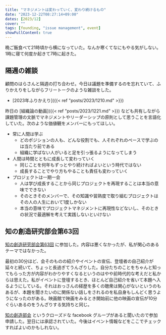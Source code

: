 ```yaml
---
title: "マネジメントは変わっていく、変わり続けるもの"
date: "2023-12-22T08:27:14+09:00"
dates: [2023/12]
cover: ""
tags: [founding, "issue management", event]
showFullContent: true
---
```


晩ご飯食べて21時頃から横になっていた。なんか寒くてなにもやる気がしない。1時に寝て何度か起きて7時に起きた。

## 隔週の雑談

顧問のはらさんと隔週の打ち合わせ。今日は議題を準備するのを忘れていて、ふりかえりをしながらフリートークのような雑談をした。

* [2023年ふりかえり]({{< ref "posts/2023/1210.md" >}})

昨日の [組織論の動画]({{< ref "posts/2023/1221.md" >}}) なども共有しながら課題管理の文脈でマネジメントやリーダーシップの原則として思うことを言語化していた。次のような価値観をメンバーにもってほしい。

* 常に人間は学ぶ
  * どのポジションの人も、どんな役割でも、人それぞれのペースで学ぶのは当たり前である
  * 組織に学ばない人がいると足を引っ張るようになってしまう
* 人間は時間とともに成長して変わっていく
  * 同じことを何年もずっとやり続ければよいという時代ではない
  * 成長することでやり方もやることも責任も変わっていく
* プロジェクトは一期一会
  * 人は学び成長することから同じプロジェクトを再現することは本当の意味でできない
  * そのときそのメンバーで、その知識や習熟度で取り組むプロジェクトはその人の人生において1度しかない
  * 本当の意味でプロジェクトマネジメントに再現性などないし、そのときの状況で最適解を考えて実践しないといけない

## 知の創造研究部会第63回

[知の創造研究部会第63回](https://kmsj20231222.peatix.com/) に参加した。内容は悪くなかったが、私が関心のあるテーマではなかった。

最初の30分ほど、会そのものの紹介やイベントの宣伝、登壇者の自己紹介が延々と続いて、ちょっと長過ぎてうんざりした。自分たちのことをちゃんと知ってもらった方が内容がわかりやすくなるというのはやや前時代的な考えだと私からは思えた。私がイベントに登壇するとき、ほとんど自己紹介を省いて本題へ入るようにしている。それはおっさんの経歴を多くの聴衆は関心がないというのもあるが、本題を聞きたいのに関係ない話しをされるのを私自身もしんどく思うようになったのがある。映画館で映画をみるとき開始前に他の映画の宣伝が10分ぐらいあるのをうんざりする気持ちと同じ。

[知の創造部会](https://www.facebook.com/groups/204376119725736) というクローズドな facebook グループがあると聞いたので参加申請した。翌日には承認されていた。今後はイベント情報などをここでチェックすればよいのかもしれない。
